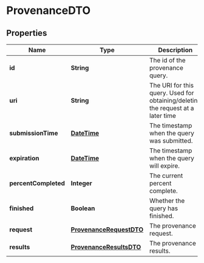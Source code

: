 
# ProvenanceDTO

## Properties
Name | Type | Description | Notes
------------ | ------------- | ------------- | -------------
**id** | **String** | The id of the provenance query. |  [optional]
**uri** | **String** | The URI for this query. Used for obtaining/deleting the request at a later time |  [optional]
**submissionTime** | [**DateTime**](DateTime.md) | The timestamp when the query was submitted. |  [optional]
**expiration** | [**DateTime**](DateTime.md) | The timestamp when the query will expire. |  [optional]
**percentCompleted** | **Integer** | The current percent complete. |  [optional]
**finished** | **Boolean** | Whether the query has finished. |  [optional]
**request** | [**ProvenanceRequestDTO**](ProvenanceRequestDTO.md) | The provenance request. |  [optional]
**results** | [**ProvenanceResultsDTO**](ProvenanceResultsDTO.md) | The provenance results. |  [optional]



